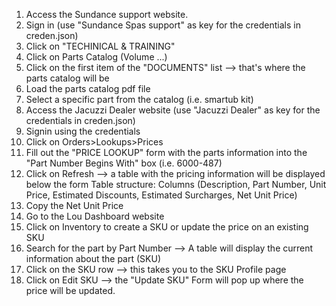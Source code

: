 1) Access the Sundance support website.
2) Sign in (use "Sundance Spas support" as key for the credentials in creden.json)
3) Click on "TECHINICAL & TRAINING"
4) Click on Parts Catalog (Volume ...)
5) Click on the first item of the "DOCUMENTS" list --> that's where the parts catalog will be
6) Load the parts catalog pdf file
7) Select a specific part from the catalog (i.e. smartub kit)
8) Access the Jacuzzi Dealer website (use "Jacuzzi Dealer" as key for the credentials in creden.json)
9) Signin using the credentials
10) Click on Orders>Lookups>Prices
11) Fill out the "PRICE LOOKUP" form with the parts information into the "Part Number Begins With" box (i.e. 6000-487)
12) Click on Refresh --> a table with the pricing information will be displayed below the form
Table structure:
Columns (Description, Part Number, Unit Price, Estimated Discounts, Estimated Surcharges,  Net Unit Price)
13) Copy the Net Unit Price
14) Go to the Lou Dashboard website
15) Click on Inventory to create a SKU or update the price on an existing SKU
16) Search for the part by Part Number --> A table will display the current information about the part (SKU)
17) Click on the SKU row --> this takes you to the SKU Profile page
18) Click on Edit SKU --> the "Update SKU" Form will pop up where the price will be updated.


    




